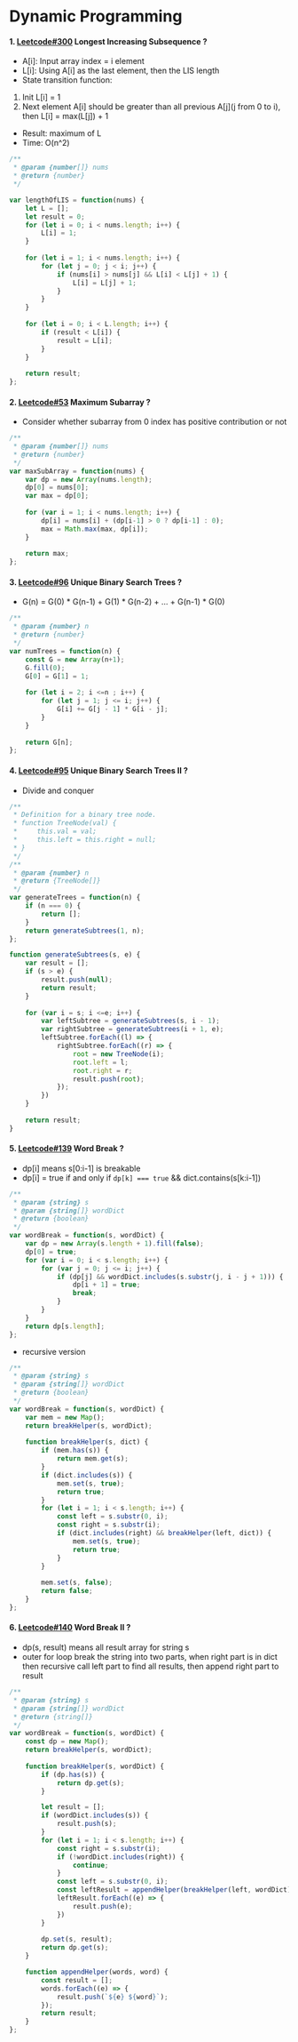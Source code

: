 # Dynamic Programming
#### 1. [Leetcode#300](https://leetcode.com/problems/longest-increasing-subsequence/#/description) Longest Increasing Subsequence ?
- A[i]: Input array index = i element
- L[i]: Using A[i] as the last element, then the LIS length
- State transition function:
1. Init L[i] = 1
2. Next element A[i] should be greater than all previous A[j](j from 0 to i), then L[i] = max(L[j]) + 1
- Result: maximum of L
- Time: O(n^2)
```javascript
/**
 * @param {number[]} nums
 * @return {number}
 */

var lengthOfLIS = function(nums) {
    let L = [];
    let result = 0;
    for (let i = 0; i < nums.length; i++) {
        L[i] = 1;
    }
    
    for (let i = 1; i < nums.length; i++) {
        for (let j = 0; j < i; j++) {
            if (nums[i] > nums[j] && L[i] < L[j] + 1) {
                L[i] = L[j] + 1;
            }
        }
    }
    
    for (let i = 0; i < L.length; i++) {
        if (result < L[i]) {
            result = L[i];
        }
    }
    
    return result;
};
```

#### 2. [Leetcode#53](https://leetcode.com/problems/maximum-subarray/description/) Maximum Subarray ?
- Consider whether subarray from 0 index has positive contribution or not
```javascript
/**
 * @param {number[]} nums
 * @return {number}
 */
var maxSubArray = function(nums) {
    var dp = new Array(nums.length);
    dp[0] = nums[0];
    var max = dp[0];
    
    for (var i = 1; i < nums.length; i++) {
        dp[i] = nums[i] + (dp[i-1] > 0 ? dp[i-1] : 0);
        max = Math.max(max, dp[i]);
    }
    
    return max;
};
```

#### 3. [Leetcode#96](https://leetcode.com/problems/unique-binary-search-trees/description/) Unique Binary Search Trees ?
- G(n) = G(0) * G(n-1) + G(1) * G(n-2) + … + G(n-1) * G(0) 
```javascript
/**
 * @param {number} n
 * @return {number}
 */
var numTrees = function(n) {
    const G = new Array(n+1);
    G.fill(0);
    G[0] = G[1] = 1;
    
    for (let i = 2; i <=n ; i++) {
        for (let j = 1; j <= i; j++) {
            G[i] += G[j - 1] * G[i - j];
        }
    }
    
    return G[n];
};
```

#### 4. [Leetcode#95](https://leetcode.com/problems/unique-binary-search-trees-ii/description/) Unique Binary Search Trees II ?
- Divide and conquer
```javascript
/**
 * Definition for a binary tree node.
 * function TreeNode(val) {
 *     this.val = val;
 *     this.left = this.right = null;
 * }
 */
/**
 * @param {number} n
 * @return {TreeNode[]}
 */
var generateTrees = function(n) {
    if (n === 0) {
        return [];
    }
    return generateSubtrees(1, n);
};

function generateSubtrees(s, e) {
    var result = [];
    if (s > e) {
        result.push(null);
        return result;
    }
    
    for (var i = s; i <=e; i++) {
        var leftSubtree = generateSubtrees(s, i - 1);
        var rightSubtree = generateSubtrees(i + 1, e);
        leftSubtree.forEach((l) => {
            rightSubtree.forEach((r) => {
                root = new TreeNode(i);
                root.left = l;
                root.right = r;
                result.push(root);
            });
        })
    }
    
    return result;
}
```

#### 5. [Leetcode#139](https://leetcode.com/problems/word-break/description/) Word Break ?
- dp[i] means s[0:i-1] is breakable
- dp[i] = true if and only if `dp[k] === true` && dict.contains(s[k:i-1])
```javascript
/**
 * @param {string} s
 * @param {string[]} wordDict
 * @return {boolean}
 */
var wordBreak = function(s, wordDict) {
    var dp = new Array(s.length + 1).fill(false);
    dp[0] = true;
    for (var i = 0; i < s.length; i++) {
        for (var j = 0; j <= i; j++) {
            if (dp[j] && wordDict.includes(s.substr(j, i - j + 1))) {
                dp[i + 1] = true;
                break;
            }
        }
    }
    return dp[s.length];
};
```
- recursive version
```javascript
/**
 * @param {string} s
 * @param {string[]} wordDict
 * @return {boolean}
 */
var wordBreak = function(s, wordDict) {
    var mem = new Map();
    return breakHelper(s, wordDict);
    
    function breakHelper(s, dict) {
        if (mem.has(s)) {
            return mem.get(s);
        }
        if (dict.includes(s)) {
            mem.set(s, true);
            return true;
        }
        for (let i = 1; i < s.length; i++) {
            const left = s.substr(0, i);
            const right = s.substr(i);
            if (dict.includes(right) && breakHelper(left, dict)) {
                mem.set(s, true);
                return true;
            }
        }
        
        mem.set(s, false);
        return false;
    }
};
```

#### 6. [Leetcode#140](https://leetcode.com/problems/word-break-ii/description/) Word Break II ?
- dp(s, result) means all result array for string s
- outer for loop break the string into two parts, when right part is in dict then recursive call left part to find all results, then append right part to result
```javascript
/**
 * @param {string} s
 * @param {string[]} wordDict
 * @return {string[]}
 */
var wordBreak = function(s, wordDict) {
    const dp = new Map();
    return breakHelper(s, wordDict);
    
    function breakHelper(s, wordDict) {
        if (dp.has(s)) {
            return dp.get(s);
        }

        let result = [];
        if (wordDict.includes(s)) {
            result.push(s);
        }
        for (let i = 1; i < s.length; i++) {
            const right = s.substr(i);
            if (!wordDict.includes(right)) {
                continue;
            }
            const left = s.substr(0, i);
            const leftResult = appendHelper(breakHelper(left, wordDict), right);
            leftResult.forEach((e) => {
                result.push(e);
            })
        }
        
        dp.set(s, result);
        return dp.get(s);
    }

    function appendHelper(words, word) {
        const result = [];
        words.forEach((e) => {
            result.push(`${e} ${word}`);
        });
        return result;
    }
};
```